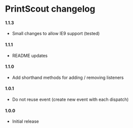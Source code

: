 # PrintScout changelog

#### 1.1.3
* Small changes to allow IE9 support (tested)

#### 1.1.1
* README updates

#### 1.1.0
* Add shorthand methods for adding / removing listeners

#### 1.0.1
* Do not reuse event (create new event with each dispatch)

#### 1.0.0
* Initial release

